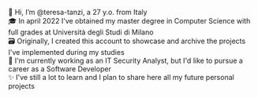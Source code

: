👋 Hi, I’m @teresa-tanzi, a 27 y.o. from Italy <br>
🎓 In april 2022 I've obtained my master degree in Computer Science with full grades at Università degli Studi di Milano <br>
🗃️ Originally, I created this account to showcase and archive the projects I've implemented during my studies <br>
🌱 I'm currently working as an IT Security Analyst, but I'd like to pursue a career as a Software Developer <br>
✨ I've still a lot to learn and I plan to share here all my future personal projects

<!---
- 👀 I’m interested in ...
- 🌱 I’m currently learning ...
- 💞️ I’m looking to collaborate on ...
- 📫 How to reach me ...


teresa-tanzi/teresa-tanzi is a ✨ special ✨ repository because its `README.md` (this file) appears on your GitHub profile.
You can click the Preview link to take a look at your changes.
--->
